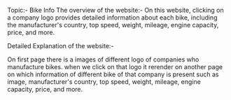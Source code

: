 Topic:- Bike Info
The overview of the website:- On this website, clicking on a company logo provides detailed information about each bike, including the manufacturer's country, top speed, weight, mileage, engine capacity, price, and more.

Detailed Explanation of the website:-

On first page there is a images of different logo of companies who manufacture bikes. when we click on that logo it rerender on another page on which information of different bike of that company is present such as image, manufacturer's country, top speed, weight, mileage, engine capacity, price, and more.




